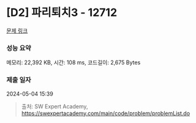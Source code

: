 # [D2] 파리퇴치3 - 12712 

[문제 링크](https://swexpertacademy.com/main/code/problem/problemDetail.do?contestProbId=AXuARWAqDkQDFARa) 

### 성능 요약

메모리: 22,392 KB, 시간: 108 ms, 코드길이: 2,675 Bytes

### 제출 일자

2024-05-04 15:39



> 출처: SW Expert Academy, https://swexpertacademy.com/main/code/problem/problemList.do